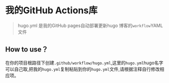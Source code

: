 # 我的GitHub Actions库

> hugo.yml 是我的GitHub pages自动部署更新hugo 博客的`workflow`YAML文件

## How to use？
在你的项目根路径下创建`.github/workflow/hugo.yml`,这里的`hugo.yml`hugo名字可以自己取,把我的`hugo.yml`复制粘贴到你的`hugo.yml`文件,请根据注释自行修改相应项。